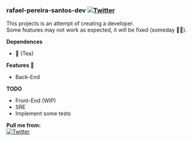 ### rafael-pereira-santos-dev [![Twitter](https://img.shields.io/static/v1?label=Code%20Quality&message=Reasonable&color=brightgreen)](https://github.com/RafaelPereiraSantos)  
This projects is an attempt of creating a developer.  
Some features may not work as expected, it will be fixed (someday :man_shrugging:).  

**Dependences** 
  - :tea: (Tea)

**Features :star_struck:**  
  - Back-End  
  
**TODO**  
  - Front-End (WIP)  
  - SRE  
  - Implement some tests
 
**Pull me from:**  
[![Twitter](https://img.shields.io/badge/linkedin-%230077B5.svg?&style=for-the-badge&logo=linkedin&logoColor=white)](https://www.linkedin.com/in/rafael-pereira-santos-865521140/)  

